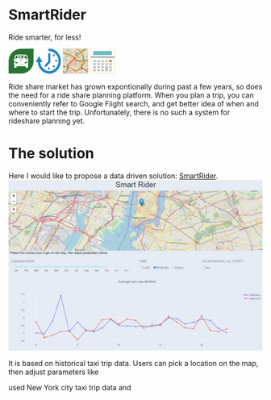 # SmartRider
Ride smarter, for less!

<img src="https://github.com/xfgavin/SmartRider/blob/master/images/rideshare.png?raw=true" width="50px" height="50px">           <img src="https://github.com/xfgavin/SmartRider/blob/master/images/clock_blue.png?raw=true" width="50px" height="50px">           <img src="https://github.com/xfgavin/SmartRider/blob/master/images/traffic.png?raw=true" width="50px" height="50px">           <img src="https://github.com/xfgavin/SmartRider/blob/master/images/calculator.png?raw=true" width="50px" height="50px">

Ride share market has grown expontionally during past a few years, so does the need for a ride share planning platform. When you plan a trip, you can conveniently refer to Google Flight search, and get better idea of when and where to start the trip. Unfortunately, there is no such a system for rideshare planning yet.

# The solution
Here I would like to propose a data driven solution: [SmartRider](https://smartrider.dtrace.net). 
<img src="https://github.com/xfgavin/SmartRider/blob/master/images/snapshot.png?raw=true">

It is based on historical taxi trip data. Users can pick a location on the map, then adjust parameters like 

used New York city taxi trip data and 
